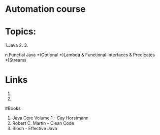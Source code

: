 # Automation course

# Topics:
1.Java
2.
3.


n.Functial Java
  *)Optional
  *)Lambda & Functional Interfaces & Predicates
  *)Streams


# Links
1.
2.

#Books
1. Java Core Volume 1 - Cay Horstmann
2. Robert C. Martin - Clean Code
3. Bloch - Effective Java

